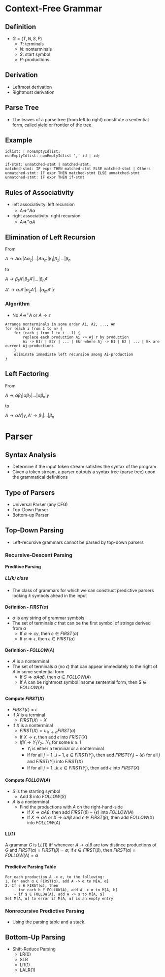 # Context-Free Grammar

## Definition

- $G = (T, N, S, P)$
    - $T$: terminals
    - $N$: nonterminals
    - $S$: start symbol
    - $P$: productions 

## Derivation

- Leftmost derivation
- Rightmost derivation

## Parse Tree

- The leaves of a parse tree (from left to right) constitute a sentential form, called yield or frontier of the tree.

## Example

```
idlist: | nonEmptyIdlist;
nonEmptyIdlist: nonEmptyIdlist ',' id | id;
```

```
if-stmt: unmatched-stmt | matched-stmt;
matched-stmt: IF expr THEN matched-stmt ELSE matched-stmt | Others
unmatched-stmt: IF expr THEN matched-stmt ELSE unmatched-stmt
unmatched-stmt: IF expr THEN if-stmt
```

## Rules of Associativity

- left associativity: left recursion
    - $A \Rightarrow^+ A\alpha$
- right associativity: right recursion
    - $A \Rightarrow^+ \alpha A$

## Elimination of Left Recursion

From

$A \to A \alpha_1 | A \alpha_2 | \dots | A \alpha_m | \beta_1 | \beta_2 | \dots | \beta_n$

to

$A \to \beta_1 A' | \beta_2 A' | \dots | \beta_n A'$

$A' \to \alpha_1 A' | \alpha_2 A' | \dots | \alpha_m A' | \epsilon$

### Algorithm

- No $A \Rightarrow^+ A$ or $A \to \epsilon$

```
Arrange nonterminals in some order A1, A2, ..., An
for (each i from 1 to n) {
    for (each j from 1 to i - 1) {
        replace each production Ai -> Aj r by production
        Ai -> E1r | E2r | ... | Ekr where Aj -> E1 | E2 | ... | Ek are current Aj-productions
    }
    eliminate immediate left recursion among Ai-production
}
```

## Left Factoring

From

$A \to \alpha \beta_1 | \alpha \beta_2 | \dots | \alpha \beta_n | \gamma$

to

$A \to \alpha A' | \gamma, A' \to \beta_1 | \dots | \beta_n$

# Parser

## Syntax Analysis

- Determine if the input token stream satisfies the syntax of the program
- Given a token stream, a parser outputs a syntax tree (parse tree) upon the grammatical definitions

## Type of Parsers

- Universal Parser (any CFG)
- Top-Down Parser
- Bottom-up Parser

## Top-Down Parsing

- Left-recursive grammars cannot be parsed by top-down parsers

### Recursive-Descent Parsing


#### Preditive Parsing

##### LL(k) class

- The class of grammars for which we can construct predictive parsers looking $k$ symbols ahead in the input

#### Definition - $FIRST(\alpha)$

- $\alpha$ is any string of grammar symbols
- The set of terminals $c$ that can be the first symbol of strings derived from $\alpha$
    - If $\alpha \Rightarrow c \gamma$, then $c \in FIRST(\alpha)$
    - If $\alpha \Rightarrow \epsilon$, then $\epsilon \in FIRST(\alpha)$ 

#### Definition - $FOLLOW(A)$

- $A$ is a nonterminal
- The set of terminals $a$ (no $\epsilon$) that can appear immediately to the right of $A$ in some sentential form
    - If $S \Rightarrow \alpha A a \beta$, then $a \in FOLLOW(A)$
    - If $A$ can be rightmost symbol insome sentential form, then $\$ \in FOLLOW(A)$

#### Compute $FIRST(X)$

- $FIRST(\epsilon) = \epsilon$
- If $X$ is a terminal
    - $FIRST(X) = {X}$
- If $X$ is a nonterminal
    - $FIRST(X) = \cup_{X \to \alpha} FIRST(\alpha)$
    - If $X \to \epsilon$, then add $\epsilon$ into $FRIST(X)$
    - $If X \to Y_1 Y_2 \dots Y_k$ for some $k \ge 1$
        - $Y_i$ is either a terminal or a nonterminal
        - If for all $j = 1 \dots i - 1$, $\epsilon \in FIRST(Y_j)$, then add $FRIST(Y_j) - \{\epsilon\}$ for all $j$ and $FIRST(Y_i)$ into $FIRST(X)$
        - If for all $j = 1 \dots k, \epsilon \in FIRST(Y_j)$, then add $\epsilon$ into $FIRST(X)$

#### Compute $FOLLOW(A)$

- $S$ is the starting symbol
    - Add $\$$ into $FOLLOW(S)$
- $A$ is a nonterminal
    - Find the productions with $A$ on the right-hand-side
        - If $X \to \alpha A \beta$, then add $FIRST(\beta) - \{\epsilon\}$ into $FOLLOW(A)$
        - If $X \to \alpha A$ or $X \to \alpha A \beta$ and $\epsilon \in FIRST(\beta)$, then add $FOLLOW(X)$ into $FOLLOW(A)$


#### LL(1)

A grammar $G$ is $LL(1)$ iff whenever $A \to \alpha | \beta$ are tow distince productions of $G$ and $FIRST(\alpha) \cap FIRST(\beta) = \emptyset$; if $\epsilon \in FIRST(\beta)$, then $FIRST(\alpha) \cap FOLLOW(A) = \emptyset$

#### Predictive Parsing Table

```
For each production A -> α, to the following:
1. For each α ∈ FIRST(α), add A -> α to M[A, α]
2. If ϵ ∈ FIRST(α), then
    - for each b ∈ FOLLOW(A), add A -> α to M[A, b]
    - if $ ∈ FOLLOW(A), add A -> α to M[A, $]
Set M[A, α] to error if M[A, α] is an empty entry
```

### Nonrecursive Predictive Parsing

- Using the parsing table and a stack.


## Bottom-Up Parsing

- Shift-Reduce Parsing
    - LR(0)
    - SLR
    - LR(1)
    - LALR(1)
